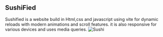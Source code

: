 ## SushiFied
Sushified is a website build in Html,css and javascript using vite for dynamic reloads with modern animations and scroll features. it is also responsive for various devices and uses media queries.
![Sushi](https://i.ibb.co/dBxww2c/Sushi.png)

